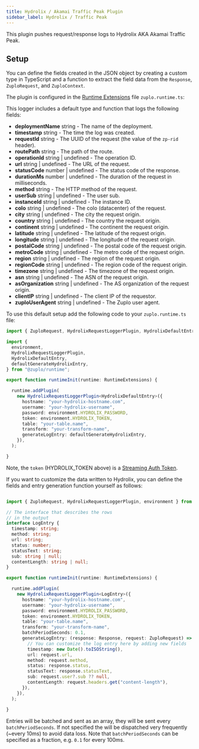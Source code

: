 ```yaml
---
title: Hydrolix / Akamai Traffic Peak Plugin
sidebar_label: Hydrolix / Traffic Peak
---
```


This plugin pushes request/response logs to Hydrolix AKA Akamai Traffic Peak.

<EnterpriseFeature name="Custom logging" />

## Setup

You can define the fields created in the JSON object by creating a custom type
in TypeScript and a function to extract the field data from the `Response`,
`ZuploRequest`, and `ZuploContext`.

The plugin is configured in the [Runtime Extensions](./runtime-extensions.md)
file `zuplo.runtime.ts`:

This logger includes a default type and function that logs the following fields:

- **deploymentName** <CodeType>string</CodeType> - The name of the deployment.
- **timestamp** <CodeType>string</CodeType> - The time the log was created.
- **requestId** <CodeType>string</CodeType> - The UUID of the request (the value
  of the `zp-rid` header).
- **routePath** <CodeType>string</CodeType> - The path of the route.
- **operationId** <CodeType>string | undefined</CodeType> - The operation ID.
- **url** <CodeType>string | undefined</CodeType> - The URL of the request.
- **statusCode** <CodeType>number | undefined</CodeType> - The status code of
  the response.
- **durationMs** <CodeType>number | undefined</CodeType> - The duration of the
  request in milliseconds.
- **method** <CodeType>string</CodeType> - The HTTP method of the request.
- **userSub** <CodeType>string | undefined</CodeType> - The user sub.
- **instanceId** <CodeType>string | undefined</CodeType> - The instance ID.
- **colo** <CodeType>string | undefined</CodeType> - The colo (datacenter) of
  the request.
- **city** <CodeType>string | undefined</CodeType> - The city the request
  origin.
- **country** <CodeType>string | undefined</CodeType> - The country the request
  origin.
- **continent** <CodeType>string | undefined</CodeType> - The continent the
  request origin.
- **latitude** <CodeType>string | undefined</CodeType> - The latitude of the
  request origin.
- **longitude** <CodeType>string | undefined</CodeType> - The longitude of the
  request origin.
- **postalCode** <CodeType>string | undefined</CodeType> - The postal code of
  the request origin.
- **metroCode** <CodeType>string | undefined</CodeType> - The metro code of the
  request origin.
- **region** <CodeType>string | undefined</CodeType> - The region of the request
  origin.
- **regionCode** <CodeType>string | undefined</CodeType> - The region code of
  the request origin.
- **timezone** <CodeType>string | undefined</CodeType> - The timezone of the
  request origin.
- **asn** <CodeType>string | undefined</CodeType> - The ASN of the request
  origin.
- **asOrganization** <CodeType>string | undefined</CodeType> - The AS
  organization of the request origin.
- **clientIP** <CodeType>string | undefined</CodeType> - The client IP of the
  requestor.
- **zuploUserAgent** <CodeType>string | undefined</CodeType> - The Zuplo user
  agent.

To use this default setup add the following code to your `zuplo.runtime.ts`
file:

```ts title="modules/zuplo.runtime.ts"
import { ZuploRequest, HydrolixRequestLoggerPlugin, HydrolixDefaultEntry, environment } from "@zuplo/runtime"

import {
  environment,
  HydrolixRequestLoggerPlugin,
  HydrolixDefaultEntry,
  defaultGenerateHydrolixEntry,
} from "@zuplo/runtime";

export function runtimeInit(runtime: RuntimeExtensions) {

  runtime.addPlugin(
    new HydrolixRequestLoggerPlugin<HydrolixDefaultEntry>({
      hostname: "your-hydrolix-hostname.com",
      username: "your-hydrolix-username",
      password: environment.HYDROLIX_PASSWORD,
      token: environment.HYDROLIX_TOKEN,
      table: "your-table.name",
      transform: "your-transform-name",
      generateLogEntry: defaultGenerateHydrolixEntry,
    }),
  );

}
```

Note, the `token` (HYDROLIX_TOKEN above) is a [Streaming Auth Token](https://docs.hydrolix.io/docs/stream-authentication).

If you want to customize the data written to Hydrolix, you can define the fields
and entry generation function yourself as follows:

```ts title="modules/zuplo.runtime.ts"

import { ZuploRequest, HydrolixRequestLoggerPlugin, environment } from "@zuplo/runtime"

// The interface that describes the rows
// in the output
interface LogEntry {
  timestamp: string;
  method: string;
  url: string;
  status: number;
  statusText: string;
  sub: string | null;
  contentLength: string | null;
}

export function runtimeInit(runtime: RuntimeExtensions) {

  runtime.addPlugin(
    new HydrolixRequestLoggerPlugin<LogEntry>({
      hostname: "your-hydrolix-hostname.com",
      username: "your-hydrolix-username",
      password: environment.HYDROLIX_PASSWORD,
      token: environment.HYDROLIX_TOKEN,
      table: "your-table.name",
      transform: "your-transform-name",
      batchPeriodSeconds: 0.1,
      generateLogEntry: (response: Response, request: ZuploRequest) => ({
        // You can customize the log entry here by adding new fields
        timestamp: new Date().toISOString(),
        url: request.url,
        method: request.method,
        status: response.status,
        statusText: response.statusText,
        sub: request.user?.sub ?? null,
        contentLength: request.headers.get("content-length"),
      }),
    }),
  );
  
}
```

Entries will be batched and sent as an array, they will be sent every
`batchPeriodSeconds`. If not specified the will be dispatched very frequently
(~every 10ms) to avoid data loss. Note that `batchPeriodSeconds` can be
specified as a fraction, e.g. `0.1` for every 100ms.
